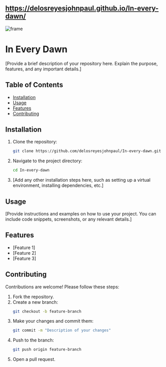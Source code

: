 ## https://delosreyesjohnpaul.github.io/In-every-dawn/

![frame](https://github.com/user-attachments/assets/74976616-d306-4a20-a111-04a59453b0f1)

# In Every Dawn

[Provide a brief description of your repository here. Explain the purpose, features, and any important details.]

## Table of Contents

- [Installation](#installation)
- [Usage](#usage)
- [Features](#features)
- [Contributing](#contributing)
## Installation

1. Clone the repository:
    ```bash
    git clone https://github.com/delosreyesjohnpaul/In-every-dawn.git
    ```
2. Navigate to the project directory:
    ```bash
    cd In-every-dawn
    ```
3. [Add any other installation steps here, such as setting up a virtual environment, installing dependencies, etc.]

## Usage

[Provide instructions and examples on how to use your project. You can include code snippets, screenshots, or any relevant details.]

## Features

- [Feature 1]
- [Feature 2]
- [Feature 3]

## Contributing

Contributions are welcome! Please follow these steps:

1. Fork the repository.
2. Create a new branch:
    ```bash
    git checkout -b feature-branch
    ```
3. Make your changes and commit them:
    ```bash
    git commit -m "Description of your changes"
    ```
4. Push to the branch:
    ```bash
    git push origin feature-branch
    ```
5. Open a pull request.

